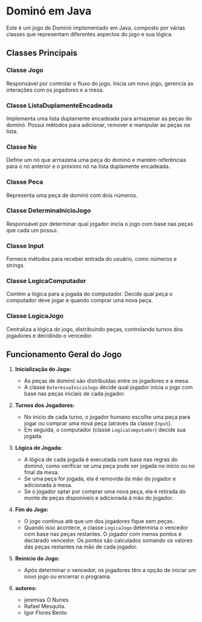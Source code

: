 # Dominó em Java

Este é um jogo de Dominó implementado em Java, composto por várias classes que representam diferentes aspectos do jogo e sua lógica.

## Classes Principais

### Classe Jogo

Responsável por controlar o fluxo do jogo. Inicia um novo jogo, gerencia as interações com os jogadores e a mesa.

### Classe ListaDuplamenteEncadeada

Implementa uma lista duplamente encadeada para armazenar as peças do dominó. Possui métodos para adicionar, remover e manipular as peças na lista.

### Classe No

Define um nó que armazena uma peça do dominó e mantém referências para o nó anterior e o próximo nó na lista duplamente encadeada.

### Classe Peca

Representa uma peça de dominó com dois números.

### Classe DeterminaInicioJogo

Responsável por determinar qual jogador inicia o jogo com base nas peças que cada um possui.

### Classe Input

Fornece métodos para receber entrada do usuário, como números e strings.

### Classe LogicaComputador

Contém a lógica para a jogada do computador. Decide qual peça o computador deve jogar e quando comprar uma nova peça.

### Classe LogicaJogo

Centraliza a lógica do jogo, distribuindo peças, controlando turnos dos jogadores e decidindo o vencedor.

## Funcionamento Geral do Jogo

1. **Inicialização do Jogo:**
   - As peças de dominó são distribuídas entre os jogadores e a mesa.
   - A classe `DeterminaInicioJogo` decide qual jogador inicia o jogo com base nas peças iniciais de cada jogador.

2. **Turnos dos Jogadores:**
   - No início de cada turno, o jogador humano escolhe uma peça para jogar ou comprar uma nova peça (através da classe `Input`).
   - Em seguida, o computador (classe `LogicaComputador`) decide sua jogada.

3. **Lógica de Jogada:**
   - A lógica de cada jogada é executada com base nas regras do dominó, como verificar se uma peça pode ser jogada no início ou no final da mesa.
   - Se uma peça for jogada, ela é removida da mão do jogador e adicionada à mesa.
   - Se o jogador optar por comprar uma nova peça, ela é retirada do monte de peças disponíveis e adicionada à mão do jogador.

4. **Fim do Jogo:**
   - O jogo continua até que um dos jogadores fique sem peças.
   - Quando isso acontece, a classe `LogicaJogo` determina o vencedor com base nas peças restantes. O jogador com menos pontos é declarado vencedor. Os pontos são calculados somando os valores das peças restantes na mão de cada jogador.

5. **Reinício do Jogo:**
   - Após determinar o vencedor, os jogadores têm a opção de iniciar um novo jogo ou encerrar o programa.
6. **autores:**
   - jeremias O Nunes.
   - Rafael Mesquita.
   - Igor Flores Bento
